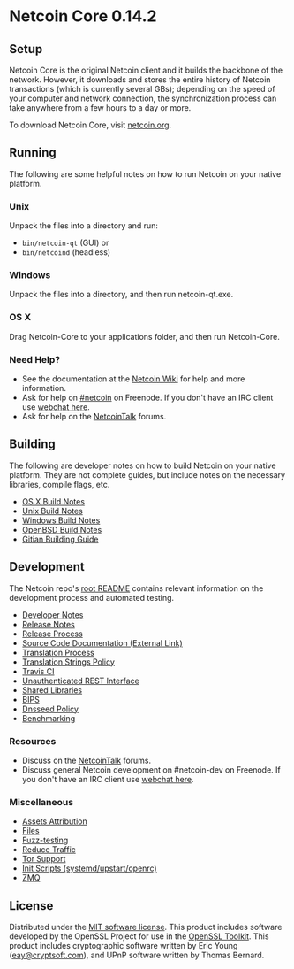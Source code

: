 Netcoin Core 0.14.2
=====================

Setup
---------------------
Netcoin Core is the original Netcoin client and it builds the backbone of the network. However, it downloads and stores the entire history of Netcoin transactions (which is currently several GBs); depending on the speed of your computer and network connection, the synchronization process can take anywhere from a few hours to a day or more.

To download Netcoin Core, visit [netcoin.org](https://netcoin.org).

Running
---------------------
The following are some helpful notes on how to run Netcoin on your native platform.

### Unix

Unpack the files into a directory and run:

- `bin/netcoin-qt` (GUI) or
- `bin/netcoind` (headless)

### Windows

Unpack the files into a directory, and then run netcoin-qt.exe.

### OS X

Drag Netcoin-Core to your applications folder, and then run Netcoin-Core.

### Need Help?

* See the documentation at the [Netcoin Wiki](https://netcoin.info/)
for help and more information.
* Ask for help on [#netcoin](http://webchat.freenode.net?channels=netcoin) on Freenode. If you don't have an IRC client use [webchat here](http://webchat.freenode.net?channels=netcoin).
* Ask for help on the [NetcoinTalk](https://netcointalk.io/) forums.

Building
---------------------
The following are developer notes on how to build Netcoin on your native platform. They are not complete guides, but include notes on the necessary libraries, compile flags, etc.

- [OS X Build Notes](build-osx.md)
- [Unix Build Notes](build-unix.md)
- [Windows Build Notes](build-windows.md)
- [OpenBSD Build Notes](build-openbsd.md)
- [Gitian Building Guide](gitian-building.md)

Development
---------------------
The Netcoin repo's [root README](/README.md) contains relevant information on the development process and automated testing.

- [Developer Notes](developer-notes.md)
- [Release Notes](release-notes.md)
- [Release Process](release-process.md)
- [Source Code Documentation (External Link)](https://dev.visucore.com/netcoin/doxygen/)
- [Translation Process](translation_process.md)
- [Translation Strings Policy](translation_strings_policy.md)
- [Travis CI](travis-ci.md)
- [Unauthenticated REST Interface](REST-interface.md)
- [Shared Libraries](shared-libraries.md)
- [BIPS](bips.md)
- [Dnsseed Policy](dnsseed-policy.md)
- [Benchmarking](benchmarking.md)

### Resources
* Discuss on the [NetcoinTalk](https://netcointalk.io/) forums.
* Discuss general Netcoin development on #netcoin-dev on Freenode. If you don't have an IRC client use [webchat here](http://webchat.freenode.net/?channels=netcoin-dev).

### Miscellaneous
- [Assets Attribution](assets-attribution.md)
- [Files](files.md)
- [Fuzz-testing](fuzzing.md)
- [Reduce Traffic](reduce-traffic.md)
- [Tor Support](tor.md)
- [Init Scripts (systemd/upstart/openrc)](init.md)
- [ZMQ](zmq.md)

License
---------------------
Distributed under the [MIT software license](/COPYING).
This product includes software developed by the OpenSSL Project for use in the [OpenSSL Toolkit](https://www.openssl.org/). This product includes
cryptographic software written by Eric Young ([eay@cryptsoft.com](mailto:eay@cryptsoft.com)), and UPnP software written by Thomas Bernard.
